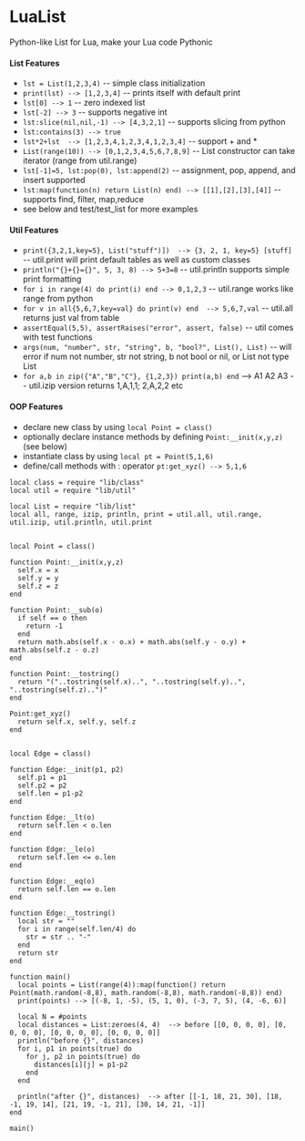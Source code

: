 # LuaList
Python-like List for Lua, make your Lua code Pythonic

#### List Features
* ```lst = List(1,2,3,4)```       -- simple class initialization
* ```print(lst) --> [1,2,3,4]```    -- prints itself with default print
* ```lst[0] --> 1```                -- zero indexed list
* ```lst[-2] --> 3```               -- supports negative int
* ```lst:slice(nil,nil,-1) --> [4,3,2,1]```  -- supports slicing from python
* ```lst:contains(3) --> true```
* ```lst*2+lst  --> [1,2,3,4,1,2,3,4,1,2,3,4]``` -- support + and *
* ```List(range(10)) --> [0,1,2,3,4,5,6,7,8,9]```  -- List constructor can take iterator (range from util.range)
* ```lst[-1]=5, lst:pop(0), lst:append(2)```       -- assignment, pop, append, and insert supported
* ```lst:map(function(n) return List(n) end) --> [[1],[2],[3],[4]]``` -- supports find, filter, map,reduce
* see below and test/test_list for more examples


#### Util Features
* ```print({3,2,1,key=5}, List("stuff")])  --> {3, 2, 1, key=5} [stuff]```  -- util.print will print default tables as well as custom classes
* ```println("{}+{}={}", 5, 3, 8) --> 5+3=8```   -- util.println supports simple print formatting
* ```for i in range(4) do print(i) end --> 0,1,2,3```  -- util.range works like range from python
* ```for v in all{5,6,7,key=val} do print(v) end  --> 5,6,7,val``` -- util.all returns just val from table
* ```assertEqual(5,5), assertRaises("error", assert, false)``` -- util comes with test functions
* ```args(num, "number", str, "string", b, "bool?", List(), List)```  -- will error if num not number, str not string, b not bool or nil, or List not type List
* ```for a,b in zip({"A","B","C"}, {1,2,3}) print(a,b) end``` --> A1 A2 A3  -- util.izip version returns 1,A,1,1; 2,A,2,2 etc


#### OOP Features
* declare new class by using ```local Point = class()```
* optionally declare instance methods by defining ```Point:__init(x,y,z)``` (see below)
* instantiate class by using ```local pt = Point(5,1,6)```
* define/call methods with : operator ```pt:get_xyz() --> 5,1,6```
~~~
local class = require "lib/class"
local util = require "lib/util"

local List = require "lib/list"
local all, range, izip, println, print = util.all, util.range, util.izip, util.println, util.print


local Point = class()

function Point:__init(x,y,z)
  self.x = x
  self.y = y
  self.z = z
end

function Point:__sub(o)
  if self == o then
    return -1
  end
  return math.abs(self.x - o.x) + math.abs(self.y - o.y) + math.abs(self.z - o.z)
end

function Point:__tostring()
  return "("..tostring(self.x)..", "..tostring(self.y)..", "..tostring(self.z)..")"
end

Point:get_xyz() 
  return self.x, self.y, self.z 
end


local Edge = class()

function Edge:__init(p1, p2)
  self.p1 = p1
  self.p2 = p2
  self.len = p1-p2
end

function Edge:__lt(o)
  return self.len < o.len
end

function Edge:__le(o)
  return self.len <= o.len
end

function Edge:__eq(o)
  return self.len == o.len
end

function Edge:__tostring()
  local str = ""
  for i in range(self.len/4) do
    str = str .. "-"
  end
  return str
end

function main()
  local points = List(range(4)):map(function() return Point(math.random(-8,8), math.random(-8,8), math.random(-8,8)) end)
  print(points) --> [(-8, 1, -5), (5, 1, 0), (-3, 7, 5), (4, -6, 6)]
  
  local N = #points
  local distances = List:zeroes(4, 4)  --> before [[0, 0, 0, 0], [0, 0, 0, 0], [0, 0, 0, 0], [0, 0, 0, 0]]
  println("before {}", distances)
  for i, p1 in points(true) do
    for j, p2 in points(true) do
      distances[i][j] = p1-p2
    end
  end
  
  println("after {}", distances)  --> after [[-1, 18, 21, 30], [18, -1, 19, 14], [21, 19, -1, 21], [30, 14, 21, -1]]
end

main()
~~~
